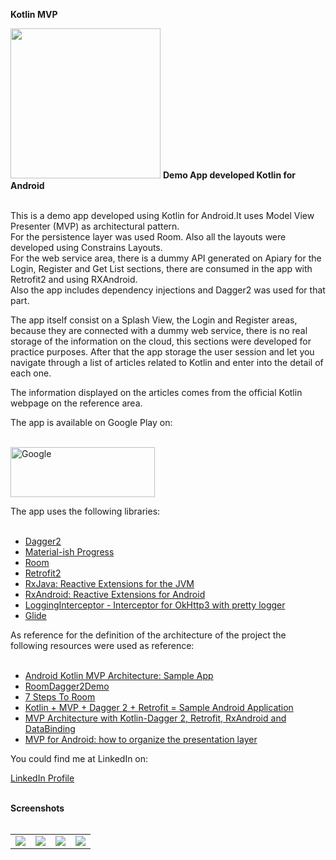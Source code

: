 <b>Kotlin MVP</b>

<img src="https://gitlab.com/grillo87/kotlin_mvp/raw/master/app/src/main/ic_launcher-web.png" alt="" width="240" height="240">

<body>
<b>Demo App developed Kotlin for Android</b></br></br>

This is a demo app developed using Kotlin for Android.It uses Model View Presenter (MVP) as architectural pattern.</br>
For the persistence layer was used Room. Also all the layouts were developed using Constrains Layouts.</br>
For the web service area, there is a dummy API generated on Apiary for the Login, Register and Get List sections, there are consumed in the app with Retrofit2 and using RXAndroid.</br>
Also the app includes dependency injections and Dagger2 was used for that part.</br>

The app itself consist on a Splash View, the Login and Register areas, because they are connected with a dummy web service, there is no real storage of the information on the cloud, this sections were developed for practice purposes. After that the app storage the user session and let you navigate through a list of articles related to Kotlin and enter into the detail of each one.</br>

The information displayed on the articles comes from the official Kotlin webpage on the reference area.</br>

The app is available on Google Play on:</br></br>

<a href="https://play.google.com/store/apps/details?id=com.josegrillo.kotlinmvp"><img src="https://cdn-images-1.medium.com/max/1920/1*OIIv4FEjJQMqh-zEPhtlYA.png" title="Google Play Link" alt="Google" width="231" height="80"></a>

The app uses the following libraries:</br></br>

- <a href="https://github.com/google/dagger">Dagger2</a></br>
- <a href="https://github.com/pnikosis/materialish-progress">Material-ish Progress</a></br>
- <a href="https://developer.android.com/topic/libraries/architecture/adding-components">Room</a></br>
- <a href="https://github.com/square/retrofit">Retrofit2</a></br>
- <a href="https://github.com/ReactiveX/RxJava">RxJava: Reactive Extensions for the JVM</a></br>
- <a href="https://github.com/ReactiveX/RxAndroid">RxAndroid: Reactive Extensions for Android</a></br>
- <a href="https://github.com/ihsanbal/LoggingInterceptor">LoggingInterceptor - Interceptor for OkHttp3 with pretty logger</a></br>
- <a href="https://github.com/bumptech/glide">Glide</a></br>

As reference for the definition of the architecture of the project the following resources were used as reference:</br></br>

- <a href="https://github.com/MindorksOpenSource/android-kotlin-mvp-architecture">Android Kotlin MVP Architecture: Sample App</a></br>
- <a href="https://github.com/mcatta/RoomDagger2Demo">RoomDagger2Demo</a></br>
- <a href="https://medium.com/google-developers/7-steps-to-room-27a5fe5f99b2">7 Steps To Room</a></br>
- <a href="https://medium.com/@ogulcan/kotlin-mvp-dagger-2-retrofit-sample-android-application-e6fe3af7acd">Kotlin + MVP + Dagger 2 + Retrofit = Sample Android Application</a></br>
- <a href="https://proandroiddev.com/mvp-architecture-with-kotlin-dagger-2-retrofit-rxandroid-and-databinding-17bffe27393d">MVP Architecture with Kotlin-Dagger 2, Retrofit, RxAndroid and DataBinding</a></br>
- <a href="https://antonioleiva.com/mvp-android/">MVP for Android: how to organize the presentation layer</a></br>

You could find me at LinkedIn on:</br></b>

<a href="https://www.linkedin.com/in/jos%C3%A9-enrique-grillo-hern%C3%A1ndez-4955645a/?locale=en_US">LinkedIn Profile</a></br></br>

<b>Screenshots</b></br></br>
<table>
<tr>
<td>
<img src="https://gitlab.com/grillo87/kotlin_mvp/raw/master/screenshots/Screenshot_1533822989.png">
</td>
<td>
<img src="https://gitlab.com/grillo87/kotlin_mvp/raw/master/screenshots/Screenshot_1533822992.png">
</td>
<td>
<img src="https://gitlab.com/grillo87/kotlin_mvp/raw/master/screenshots/Screenshot_1533825907.png">
</td>
<td>
<img src="https://gitlab.com/grillo87/kotlin_mvp/raw/master/screenshots/Screenshot_1533825912.png">
</td>
</tr>
</table>


</body>
</html>
